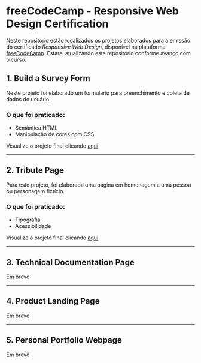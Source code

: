# freeCodeCamp - Responsive Web Design Certification
Neste repositório estão localizados os projetos elaborados para a emissão do certificado *Responsive Web Design*, disponível na plataforma [freeCodeCamp](https://www.freecodecamp.org/). Estarei atualizando este repositório conforme avanço com o curso.

## 1. Build a Survey Form

Neste projeto foi elaborado um formulario para preenchimento e coleta de dados do usuário.

### O que foi praticado:
- Semântica HTML
- Manipulação de cores com CSS

Visualize o projeto final clicando [aqui](https://ssgbrl-survey.netlify.app)

___

## 2. Tribute Page

Para este projeto, foi elaborada uma página em homenagem a uma pessoa ou personagem fictício.

### O que foi praticado:
- Tipografia
- Acessibilidade

Visualize o projeto final clicando [aqui](https://ssgbrl-tribute.netlify.app/)

___

## 3. Technical Documentation Page

Em breve

___

## 4. Product Landing Page

Em breve

___

## 5. Personal Portfolio Webpage

Em breve
